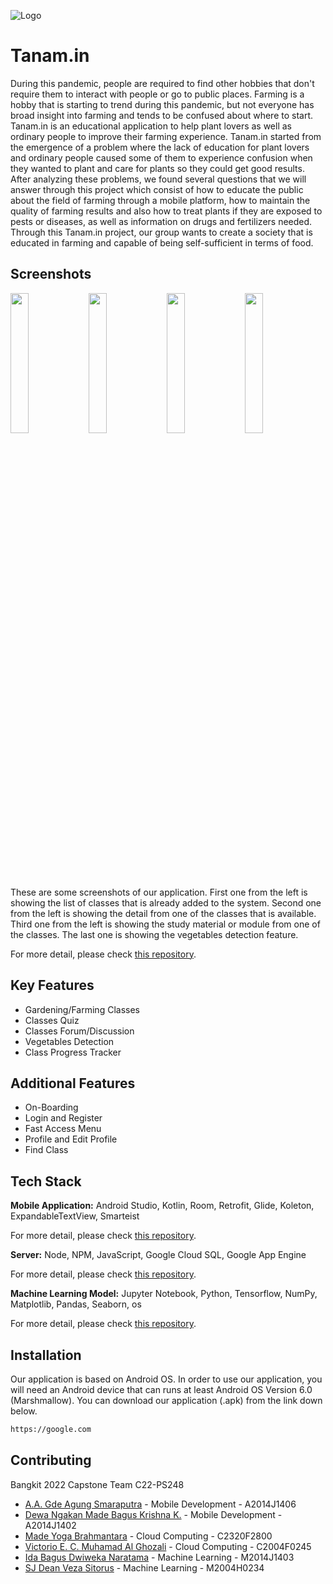 
![Logo](https://i.ibb.co/VWZ7wHQ/62.png)
# Tanam.in
During this pandemic, people are required to find other hobbies that don't require them to interact with people or go to public places. Farming is a hobby that is starting to trend during this pandemic, but not everyone has broad insight into farming and tends to be confused about where to start. Tanam.in is an educational application to help plant lovers as well as ordinary people to improve their farming experience. Tanam.in started from the emergence of a problem where the lack of education for plant lovers and ordinary people caused some of them to experience confusion when they wanted to plant and care for plants so they could get good results. After analyzing these problems, we found several questions that we will answer through this project which consist of how to educate the public about the field of farming through a mobile platform, how to maintain the quality of farming results and also how to treat plants if they are exposed to pests or diseases, as well as information on drugs and fertilizers needed. Through this Tanam.in project, our group wants to create a society that is educated in farming and capable of being self-sufficient in terms of food.

## Screenshots
<img src="https://i.ibb.co/hyTRcgb/device-2022-06-10-004014.png" width="24%"></img>
<img src="https://i.ibb.co/yFrtXNF/device-2022-06-10-004153.png" width="24%"></img>
<img src="https://i.ibb.co/KsXP2nV/device-2022-06-10-004206.png" width="24%"></img>
<img src="https://i.ibb.co/wQHsssf/device-2022-06-10-010935.png" width="24%"></img>

These are some screenshots of our application. First one from the left is showing the list of classes that is already added to the system. Second one from the left is showing the detail from one of the classes that is available. Third one from the left is showing the study material or module from one of the classes. The last one is showing the vegetables detection feature.

For more detail, please check [this repository](https://github.com/tanam-in/androidapp-tanam.in).

## Key Features
- Gardening/Farming Classes
- Classes Quiz
- Classes Forum/Discussion
- Vegetables Detection
- Class Progress Tracker

## Additional Features
- On-Boarding
- Login and Register
- Fast Access Menu
- Profile and Edit Profile
- Find Class

## Tech Stack
**Mobile Application:** Android Studio, Kotlin, Room, Retrofit, Glide, Koleton, ExpandableTextView, Smarteist

For more detail, please check [this repository](https://github.com/tanam-in/androidapp-tanam.in).

**Server:** Node, NPM, JavaScript, Google Cloud SQL, Google App Engine

For more detail, please check [this repository](https://github.com/tanam-in/server-tanam.in).

**Machine Learning Model:** Jupyter Notebook, Python, Tensorflow, NumPy, Matplotlib, Pandas, Seaborn, os

For more detail, please check [this repository](https://github.com/tanam-in/ml-tanamin).

## Installation
Our application is based on Android OS. In order to use our application, you will need an Android device that can runs at least Android OS Version 6.0 (Marshmallow). You can download our application (.apk) from the link down below.
```bash
https://google.com
```

## Contributing
Bangkit 2022 Capstone Team C22-PS248
- [A.A. Gde Agung Smaraputra](https://www.linkedin.com/in/agungsmaraputra/) - Mobile Development - A2014J1406
- [Dewa Ngakan Made Bagus Krishna K.](https://www.linkedin.com/in/dwkrishna27/) - Mobile Development - A2014J1402
- [Made Yoga Brahmantara](https://www.linkedin.com/in/made-yoga-brahmantara/) - Cloud Computing - C2320F2800
- [Victorio E. C. Muhamad Al Ghozali](https://www.linkedin.com/in/vecmag/) - Cloud Computing - C2004F0245
- [Ida Bagus Dwiweka Naratama](https://www.linkedin.com/in/dwiwekanaratama/) - Machine Learning - M2014J1403
- [SJ Dean Veza Sitorus](https://www.linkedin.com/in/sj-dean-veza-sitorus-243743212/) - Machine Learning - M2004H0234
